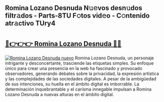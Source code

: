 ## Romina Lozano Desnuda N𝚞𝚎vos desn𝚞dos filtr𝚊dos - Parts-8TU F𝚘tos vid𝚎o - C𝚘ntenido atr𝚊ctivo TUry4

# <h2><a href="http://mbbipu.tromn.icu/?c=Romina+Lozano+Desnuda">🔗👉👉👉 Romina Lozano Desnuda 🔗🔗</a></h2>

[![Romina Lozano Desnuda nuevo](https://i.imgur.com/pEAQMta.gif)](http://mbbipu.tromn.icu/?c=Romina+Lozano+Desnuda)
Romina Lozano Desnuda, un personaje intrigante y desconcertante, trasciende las etiquetas simples. Su enfoque único para crear una presencia en la web ha fascinado y provocado observadores, generando debates sobre la privacidad, la expresión artística y las complejidades de las sociedades digitales. A pesar de la ambigüedad de sus intenciones, su huella en el ámbito digital es imborrable. La determinación inquebrantable y el carisma innegable impulsan a Romina Lozano Desnuda a nuevas alturas en el ámbito digital.
